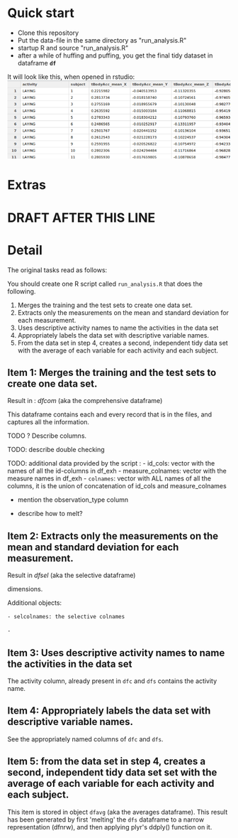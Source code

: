 # Quick start

- Clone this repository
- Put the data-file in the same directory as "run_analysis.R" 
- startup R and source "run_analysis.R" 
- after a while of huffing and puffing, you get the final tidy dataset in dataframe **`df`**

It will look like this, when opened in rstudio: 
![](sample_snap.png)

# Extras



# DRAFT AFTER THIS LINE 

# Detail 

The original tasks read as follows:

You should create one R script called `run_analysis.R` that does the following.

1. Merges the training and the test sets to create one data set.
2. Extracts only the measurements on the mean and standard deviation for each measurement.
3. Uses descriptive activity names to name the activities in the data set
4. Appropriately labels the data set with descriptive variable names.
5. From the data set in step 4, creates a second, independent tidy data set with the average of each variable for each activity and each subject.


## Item 1: Merges the training and the test sets to create one data set. 

Result in : *dfcom*  (aka the comprehensive dataframe) 

This dataframe contains each and every record that is in the files, and captures all the information. 

TODO ? Describe columns. 

TODO: describe double checking

TODO: additional data provided by the script : 
    - id_cols: vector with the names of all the id-columns in df_exh 
    - measure_colnames: vector with the measure names in df_exh 
    - `colnames`: vector with ALL names of all the columns, it is the union of concatenation of id_cols and measure_colnames


- mention the observation_type column

- describe how to melt?


## Item 2: Extracts only the measurements on the mean and standard deviation for each measurement.

Result in *dfsel* (aka the selective dataframe) 

dimensions.

Additional objects: 

    - selcolnames: the selective colnames

    - 

## Item 3: Uses descriptive activity names to name the activities in the data set

The activity column, already present in `dfc` and `dfs` contains the activity name. 


## Item 4: Appropriately labels the data set with descriptive variable names.

See the appropriately named columns of `dfc` and `dfs`. 


## Item 5: from the data set in step 4, creates a second, independent tidy data set set with the average of each variable for each activity and each subject.

This item is stored in object `dfavg` (aka the averages dataframe). 
This result has been generated by first 'melting' the `dfs` dataframe to a narrow representation (dfnrw), and then applying plyr's ddply() function on it. 





